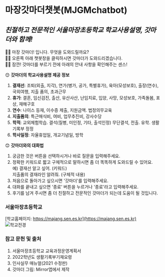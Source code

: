 # **마장갓마더챗봇(MJGMchatbot)**
## *친절하고 전문적인 서울마장초등학교 학교사용설명, 갓마더와 함께!*

  👩‍🦱 마장 갓마더! 입니다. 무엇을 도와드릴까요?  
  👩‍🦱 오른쪽 아래 챗봇창을 클릭하시면 갓마더가 도와드리겠습니다.  
  👩‍🦱 잠깐! 갓마더를 부르기 전에 아래의 안내 사항을 확인해주는 센스!  
  
  
😊 **갓마더의 학교사용설명 제공 정보**

  1. **결재선**: 조퇴(외출, 지각), 연가(병가, 공가, 특별휴가), 
            육아(모성보호), 출장(연수), 국외여행, 지출 품의, 초과근무
  2. **휴가**: 결혼, 임신검진, 출산, 유산사산, 난임치료, 입양, 사망, 모성보호, 가족돌봄, 포상, 재해구호 
  3. **연수**: 나이스 등재, 이수증 제출, 지원금액. 법정의무교육
  4. **지출품의**: 특근매식비, 여비, 업무추진비, 강사수당
  5. **학적**: 교외체험학습. 결석(질병, 미인정, 기타, 출석인정) 
         무단결석, 전출. 유학. 생활기록부 정정
  6. **학사일정**: 자율휴업일, 개교기념일, 방학 


😊 **갓마더와의 대화법**

  1. 궁금한 것은 버튼을 선택하시거나 바로 질문을 입력해주세요. 
  2. 정확한 키워드로 짧고 구체적으로 말하시면 좀 더 똑똑하게 도와드릴 수 있어요.  
        예) 결재선 알고 싶어. (키워드)  
            지출품의 결재라인 알려줘. (구체적 내용)
  3. 처음으로 돌아가고 싶으시면 '갓마더'를 입력해주세요.
  4. 대화를 끝내고 싶으면 '종료' 버튼을 누르거나 '종료'라고 입력해주세요.
  5. 후기를 남겨 주시면 좀 더 친절하고 전문적인 갓마더가 되는데 도움이 될 것입니다.


### **서울마장초등학교** 

[학교홈페이지: https://majang.sen.es.kr](https://majang.sen.es.kr)   
![학교전경](https://user-images.githubusercontent.com/103113230/167225734-e3d522aa-d1df-436f-b9be-71db36ad8c94.png)


### **참고 문헌 및 출처**

1. 서울마장초등학교 교육과정운영계획서
2. 2022학년도 생활기록부기재요령
3. 인사실무 매뉴얼(2021 수정판)
4. 갓마더 그림: Mirror앱에서 제작
